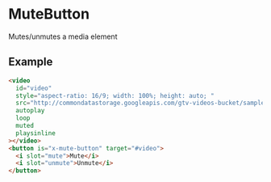 <!--
  dest: components/MuteButton.html
-->
# MuteButton

Mutes/unmutes a media element

## Example

<!-- Example -->
```html
<video
  id="video"
  style="aspect-ratio: 16/9; width: 100%; height: auto; "
  src="http://commondatastorage.googleapis.com/gtv-videos-bucket/sample/BigBuckBunny.mp4"
  autoplay
  loop
  muted
  playsinline
></video>
<button is="x-mute-button" target="#video">
  <i slot="mute">Mute</i>
  <i slot="unmute">Unmute</i>
</button>
```
